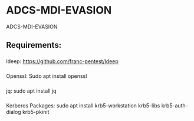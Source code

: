# ADCS-MDI-EVASION
ADCS-MDI-EVASION
## Requirements: 
###
ldeep: https://github.com/franc-pentest/ldeep 
###
Openssl: Sudo apt install openssl 
###
jq: sudo apt install jq
###
Kerberos Packages: sudo apt install krb5-workstation krb5-libs krb5-auth-dialog krb5-pkinit
